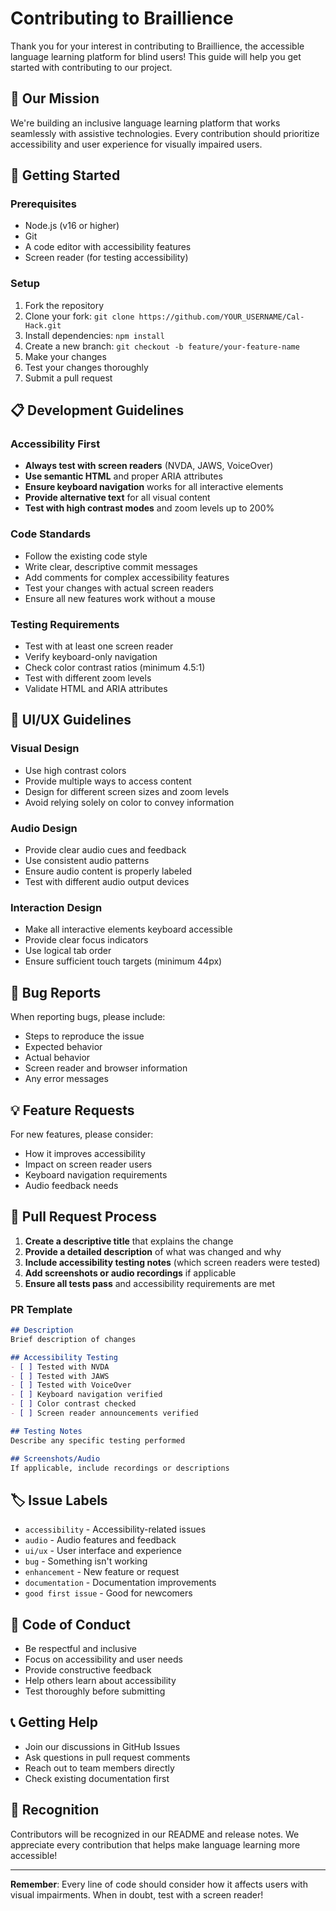 # Contributing to Braillience

Thank you for your interest in contributing to Braillience, the accessible language learning platform for blind users! This guide will help you get started with contributing to our project.

## 🎯 Our Mission

We're building an inclusive language learning platform that works seamlessly with assistive technologies. Every contribution should prioritize accessibility and user experience for visually impaired users.

## 🚀 Getting Started

### Prerequisites
- Node.js (v16 or higher)
- Git
- A code editor with accessibility features
- Screen reader (for testing accessibility)

### Setup
1. Fork the repository
2. Clone your fork: `git clone https://github.com/YOUR_USERNAME/Cal-Hack.git`
3. Install dependencies: `npm install`
4. Create a new branch: `git checkout -b feature/your-feature-name`
5. Make your changes
6. Test your changes thoroughly
7. Submit a pull request

## 📋 Development Guidelines

### Accessibility First
- **Always test with screen readers** (NVDA, JAWS, VoiceOver)
- **Use semantic HTML** and proper ARIA attributes
- **Ensure keyboard navigation** works for all interactive elements
- **Provide alternative text** for all visual content
- **Test with high contrast modes** and zoom levels up to 200%

### Code Standards
- Follow the existing code style
- Write clear, descriptive commit messages
- Add comments for complex accessibility features
- Test your changes with actual screen readers
- Ensure all new features work without a mouse

### Testing Requirements
- Test with at least one screen reader
- Verify keyboard-only navigation
- Check color contrast ratios (minimum 4.5:1)
- Test with different zoom levels
- Validate HTML and ARIA attributes

## 🎨 UI/UX Guidelines

### Visual Design
- Use high contrast colors
- Provide multiple ways to access content
- Design for different screen sizes and zoom levels
- Avoid relying solely on color to convey information

### Audio Design
- Provide clear audio cues and feedback
- Use consistent audio patterns
- Ensure audio content is properly labeled
- Test with different audio output devices

### Interaction Design
- Make all interactive elements keyboard accessible
- Provide clear focus indicators
- Use logical tab order
- Ensure sufficient touch targets (minimum 44px)

## 🐛 Bug Reports

When reporting bugs, please include:
- Steps to reproduce the issue
- Expected behavior
- Actual behavior
- Screen reader and browser information
- Any error messages

## 💡 Feature Requests

For new features, please consider:
- How it improves accessibility
- Impact on screen reader users
- Keyboard navigation requirements
- Audio feedback needs

## 🔄 Pull Request Process

1. **Create a descriptive title** that explains the change
2. **Provide a detailed description** of what was changed and why
3. **Include accessibility testing notes** (which screen readers were tested)
4. **Add screenshots or audio recordings** if applicable
5. **Ensure all tests pass** and accessibility requirements are met

### PR Template
```markdown
## Description
Brief description of changes

## Accessibility Testing
- [ ] Tested with NVDA
- [ ] Tested with JAWS
- [ ] Tested with VoiceOver
- [ ] Keyboard navigation verified
- [ ] Color contrast checked
- [ ] Screen reader announcements verified

## Testing Notes
Describe any specific testing performed

## Screenshots/Audio
If applicable, include recordings or descriptions
```

## 🏷️ Issue Labels

- `accessibility` - Accessibility-related issues
- `audio` - Audio features and feedback
- `ui/ux` - User interface and experience
- `bug` - Something isn't working
- `enhancement` - New feature or request
- `documentation` - Documentation improvements
- `good first issue` - Good for newcomers

## 🤝 Code of Conduct

- Be respectful and inclusive
- Focus on accessibility and user needs
- Provide constructive feedback
- Help others learn about accessibility
- Test thoroughly before submitting

## 📞 Getting Help

- Join our discussions in GitHub Issues
- Ask questions in pull request comments
- Reach out to team members directly
- Check existing documentation first

## 🎉 Recognition

Contributors will be recognized in our README and release notes. We appreciate every contribution that helps make language learning more accessible!

---

**Remember**: Every line of code should consider how it affects users with visual impairments. When in doubt, test with a screen reader!
